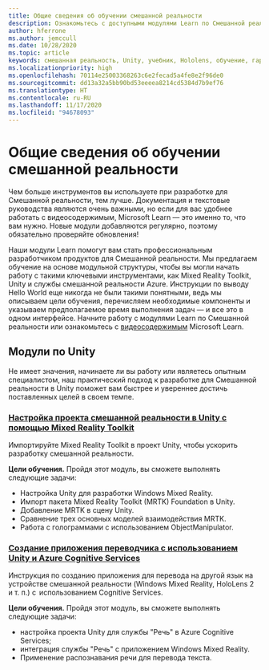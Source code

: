 ```yaml
---
title: Общие сведения об обучении смешанной реальности
description: Ознакомьтесь с доступными модулями Learn по Смешанной реальности.
author: hferrone
ms.author: jemccull
ms.date: 10/28/2020
ms.topic: article
keywords: смешанная реальность, Unity, учебник, Hololens, обучение, гарнитура смешанной реальности, гарнитура Windows Mixed Reality, гарнитура виртуальной реальности, что такое виртуальная реальность, что такое дополненная реальность, MRTK, Mixed Reality Toolkit, перевод с одного языка на другой, Azure, Azure Cognitive Services
ms.localizationpriority: high
ms.openlocfilehash: 70114e25003368263c6e2fecad5a4fe8e2f96de0
ms.sourcegitcommit: dd13a32a5bb90bd53eeeea8214cd5384d7b9ef76
ms.translationtype: HT
ms.contentlocale: ru-RU
ms.lasthandoff: 11/17/2020
ms.locfileid: "94678093"
---
```

# <a name="mixed-reality-learning-overview"></a>Общие сведения об обучении смешанной реальности

Чем больше инструментов вы используете при разработке для Смешанной реальности, тем лучше. Документация и текстовые руководства являются очень важными, но если для вас удобнее работать с видеосодержимым, Microsoft Learn — это именно то, что вам нужно. Новые модули добавляются регулярно, поэтому обязательно проверяйте обновления!

Наши модули Learn помогут вам стать профессиональным разработчиком продуктов для Смешанной реальности. Мы предлагаем обучение на основе модульной структуры, чтобы вы могли начать работу с такими ключевыми инструментами, как Mixed Reality Toolkit, Unity и службы смешанной реальности Azure. Инструкции по выводу Hello World еще никогда не были такими понятными, ведь мы описываем цели обучения, перечисляем необходимые компоненты и указываем предполагаемое время выполнения задач — и все это в одном интерфейсе. Начните работу с модулями Learn по Смешанной реальности или ознакомьтесь с [видеосодержимым](https://channel9.msdn.com/Blogs/One-Dev-Minute/What-is-Microsoft-Learn) Microsoft Learn.

## <a name="unity-modules"></a>Модули по Unity

Не имеет значения, начинаете ли вы работу или являетесь опытным специалистом, наш практический подход к разработке для Смешанной реальности в Unity поможет вам быстрее и увереннее достичь поставленных целей в своем темпе.

### <a name="set-up-a-mixed-reality-project-in-unity-with-the-mixed-reality-toolkit"></a>[Настройка проекта смешанной реальности в Unity с помощью Mixed Reality Toolkit](https://docs.microsoft.com/learn/modules/mixed-reality-toolkit-project-unity/)

Импортируйте Mixed Reality Toolkit в проект Unity, чтобы ускорить разработку смешанной реальности.

**Цели обучения.** Пройдя этот модуль, вы сможете выполнять следующие задачи:

* Настройка Unity для разработки Windows Mixed Reality.
* Импорт пакета Mixed Reality Toolkit (MRTK) Foundation в Unity.
* Добавление MRTK в сцену Unity.
* Сравнение трех основных моделей взаимодействия MRTK.
* Работа с голограммами с использованием ObjectManipulator.

### <a name="create-a-language-translator-app-with-unity--azure-cognitive-services"></a>[Создание приложения переводчика с использованием Unity и Azure Cognitive Services](https://docs.microsoft.com/learn/modules/create-language-translator-mixed-reality-application-unity-azure-cognitive-services/)

Инструкция по созданию приложения для перевода на другой язык на устройстве смешанной реальности (Windows Mixed Reality, HoloLens 2 и т. п.) с  использованием Cognitive Services.

**Цели обучения.** Пройдя этот модуль, вы сможете выполнять следующие задачи:

* настройка проекта Unity для службы "Речь" в Azure Cognitive Services;
* интеграция службы "Речь" с приложением Windows Mixed Reality.
* Применение распознавания речи для перевода текста.